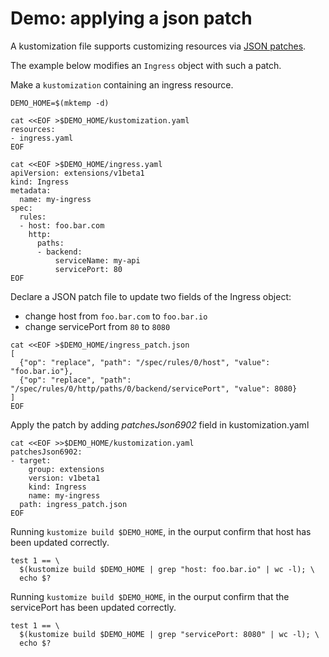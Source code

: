 # Demo: applying a json patch

A kustomization file supports customizing resources via [JSON patches](https://tools.ietf.org/html/rfc6902).

The example below modifies an `Ingress` object with such a patch.

Make a `kustomization` containing an ingress resource.

<!-- @createIngress @test -->
```
DEMO_HOME=$(mktemp -d)

cat <<EOF >$DEMO_HOME/kustomization.yaml
resources:
- ingress.yaml
EOF

cat <<EOF >$DEMO_HOME/ingress.yaml
apiVersion: extensions/v1beta1
kind: Ingress
metadata:
  name: my-ingress
spec:
  rules:
  - host: foo.bar.com
    http:
      paths:
      - backend:
          serviceName: my-api
          servicePort: 80
EOF
```

Declare a JSON patch file to update two fields of the Ingress object:

- change host from `foo.bar.com` to `foo.bar.io`
- change servicePort from `80` to `8080`

<!-- @addJsonPatch @test -->
```
cat <<EOF >$DEMO_HOME/ingress_patch.json
[
  {"op": "replace", "path": "/spec/rules/0/host", "value": "foo.bar.io"},
  {"op": "replace", "path": "/spec/rules/0/http/paths/0/backend/servicePort", "value": 8080}
]
EOF
```

Apply the patch by adding _patchesJson6902_ field in kustomization.yaml

<!-- @applyJsonPatch @test -->
```
cat <<EOF >>$DEMO_HOME/kustomization.yaml
patchesJson6902:
- target:
    group: extensions
    version: v1beta1
    kind: Ingress
    name: my-ingress
  path: ingress_patch.json
EOF
```

Running `kustomize build $DEMO_HOME`, in the ourput confirm that host has been updated correctly.
<!-- @confirmHost @test -->
```
test 1 == \
  $(kustomize build $DEMO_HOME | grep "host: foo.bar.io" | wc -l); \
  echo $?
```
Running `kustomize build $DEMO_HOME`, in the ourput confirm that the servicePort has been updated correctly.
<!-- @confirmServicePort @test -->
```
test 1 == \
  $(kustomize build $DEMO_HOME | grep "servicePort: 8080" | wc -l); \
  echo $?
```
